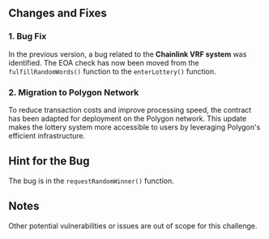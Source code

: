 ## Changes and Fixes

### 1. Bug Fix
In the previous version, a bug related to the **Chainlink VRF system** was identified. The EOA check has now been moved from the `fulfillRandomWords()` function to the `enterLottery()` function.

### 2. Migration to Polygon Network
To reduce transaction costs and improve processing speed, the contract has been adapted for deployment on the Polygon network. This update makes the lottery system more accessible to users by leveraging Polygon's efficient infrastructure.

## **Hint for the Bug**
The bug is in the `requestRandomWinner()` function.

## Notes
Other potential vulnerabilities or issues are out of scope for this challenge.
